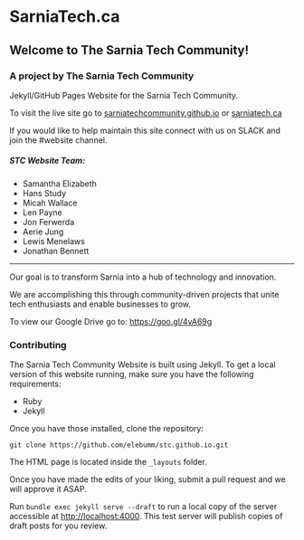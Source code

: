 # SarniaTech.ca

## Welcome to The Sarnia Tech Community!

### A project by The Sarnia Tech Community

Jekyll/GitHub Pages Website for the Sarnia Tech Community.

To visit the live site go to [sarniatechcommunity.github.io](https://sarniatechcommunity.github.io/) or [sarniatech.ca](http://sarniatech.ca)

If you would like to help maintain this site connect with us on SLACK and join the #website channel.

##### STC Website Team:

- Samantha Elizabeth
- Hans Study
- Micah Wallace
- Len Payne
- Jon Ferwerda
- Aerie Jung
- Lewis Menelaws
- Jonathan Bennett

----

Our goal is to transform Sarnia into a hub of technology and innovation.

We are accomplishing this through community-driven projects that unite tech enthusiasts and enable businesses to grow.

To view our Google Drive go to: https://goo.gl/4vA69g


### Contributing

The Sarnia Tech Community Website is built using Jekyll. To get a local version of this website running, make sure you have the following requirements:

- Ruby
- Jekyll

Once you have those installed, clone the repository:

`git clone https://github.com/elebumm/stc.github.io.git`

The HTML page is located inside the `_layouts` folder.

Once you have made the edits of your liking, submit a pull request and we will approve it ASAP.

Run `bundle exec jekyll serve --draft` to run a local copy of the server accessible at [http://localhost:4000](http://localhost:4000). This test server will publish copies of draft posts for you review.